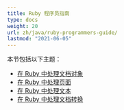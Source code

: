 ```yaml
---
title: Ruby 程序员指南
type: docs
weight: 20
url: zh/java/ruby-programmers-guide/
lastmod: "2021-06-05"
---
```


本节包括以下主题：

- [在 Ruby 中处理文档对象](/pdf/java/working-with-document-object-in-ruby/)
- [在 Ruby 中处理页面](/pdf/java/working-with-pages-in-ruby/)
- [在 Ruby 中处理文本](/pdf/java/working-with-text-in-ruby/)
- [在 Ruby 中处理文档转换](/pdf/java/working-with-document-conversion-in-ruby/)